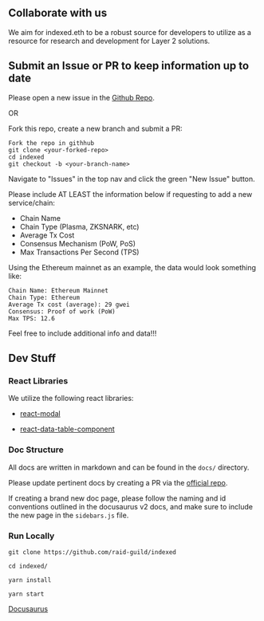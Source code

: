 ## Collaborate with us

We aim for indexed.eth to be a robust source for developers to utilize as a resource for research and development for Layer 2 solutions.

## Submit an Issue or PR to keep information up to date

Please open a new issue in the [Github Repo](https://github.com/raid-guild/indexed).

OR

Fork this repo, create a new branch and submit a PR:

```
Fork the repo in githhub
git clone <your-forked-repo>
cd indexed
git checkout -b <your-branch-name>
```

Navigate to "Issues" in the top nav and click the green "New Issue" button.

Please include AT LEAST the information below if requesting to add a new service/chain:

- Chain Name
- Chain Type (Plasma, ZKSNARK, etc)
- Average Tx Cost
- Consensus Mechanism (PoW, PoS)
- Max Transactions Per Second (TPS)

Using the Ethereum mainnet as an example, the data would look something like:

```
Chain Name: Ethereum Mainnet
Chain Type: Ethereum
Average Tx cost (average): 29 gwei
Consensus: Proof of work (PoW)
Max TPS: 12.6
```

Feel free to include additional info and data!!!

## Dev Stuff

### React Libraries

We utilize the following react libraries:

- [react-modal](https://www.npmjs.com/package/react-modal)

- [react-data-table-component](https://www.npmjs.com/package/react-data-table-component)

### Doc Structure

All docs are written in markdown and can be found in the `docs/` directory.

Please update pertinent docs by creating a PR via the [official repo](https://github.com/raid-guild/indexed).

If creating a brand new doc page, please follow the naming and id conventions outlined in the docusaurus v2 docs, and make sure to include the new page in the `sidebars.js` file.

### Run Locally

```
git clone https://github.com/raid-guild/indexed

cd indexed/

yarn install

yarn start
```

[Docusaurus](https://v2.docusaurus.io/docs/)
